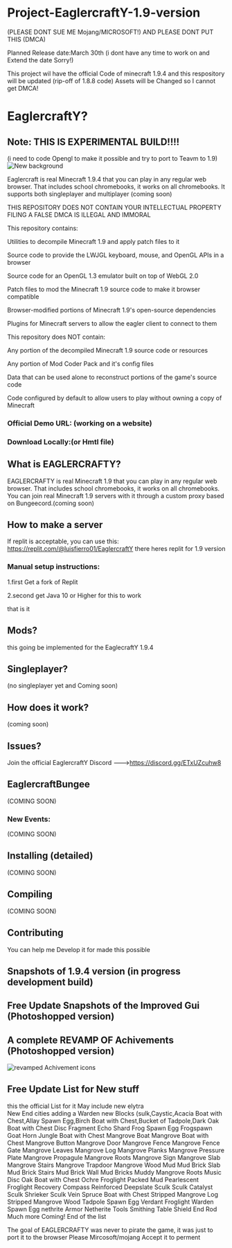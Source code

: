 # Project-EaglercraftY-1.9-version
(PLEASE DONT SUE ME Mojang/MICROSOFT!)
AND PLEASE DONT PUT THIS (DMCA)

Planned Release date:March 30th (i dont have any time to work on and Extend the date Sorry!)

This project wil have the official Code of minecraft  1.9.4 and this respository will be updated
(rip-off of 1.8.8 code) Assets will be Changed so I cannot get DMCA!
# EaglercraftY?

## Note: THIS IS EXPERIMENTAL BUILD!!!!
(i need to code Opengl to make it possible and try to port to Teavm to 1.9)
![New background](https://user-images.githubusercontent.com/67106394/222327411-689dd5e5-01c3-4455-8072-19dc2c307094.jpg)

Eaglercraft is real Minecraft 1.9.4 that you can play in any regular web browser. That includes school chromebooks, it works on all chromebooks. It supports both singleplayer and multiplayer (coming soon)

THIS REPOSITORY DOES NOT CONTAIN YOUR INTELLECTUAL PROPERTY 
FILING A FALSE DMCA IS ILLEGAL AND IMMORAL

This repository contains:

Utilities to decompile Minecraft 1.9 and apply patch files to it


Source code to provide the LWJGL keyboard, mouse, and OpenGL APIs in a browser


Source code for an OpenGL 1.3 emulator built on top of WebGL 2.0


Patch files to mod the Minecraft 1.9 source code to make it browser compatible


Browser-modified portions of Minecraft 1.9's open-source dependencies



Plugins for Minecraft servers to allow the eagler client to connect to them

This repository does NOT contain:


Any portion of the decompiled Minecraft 1.9 source code or resources


Any portion of Mod Coder Pack and it's config files


Data that can be used alone to reconstruct portions of the game's source code


Code configured by default to allow users to play without owning a copy of Minecraft

### Official Demo URL: (working on a website)

### Download Locally:(or Hmtl file)


## What is EAGLERCRAFTY?
EAGLERCRAFTY is real Minecraft 1.9 that you can play in any regular web browser. That includes school chromebooks, it works on all chromebooks. You can join real Minecraft 1.9 servers with it through a custom proxy based on Bungeecord.(coming soon)

## How to make a server
If replit is acceptable, you can use this:
https://replit.com/@luisfierro01/EaglercraftY
there heres replit for 1.9 version

### Manual setup instructions:
1.first Get a fork of Replit

2.second get Java 10 or Higher for this to work

that is it

## Mods?
this going be implemented for the EaglecraftY 1.9.4

## Singleplayer?
(no singleplayer yet and Coming soon)

## How does it work?
(coming soon)


## Issues?
Join the official EaglercraftY Discord --->https://discord.gg/ETxUZcuhw8 


## EaglercraftBungee
(COMING SOON)



### New Events:
(COMING SOON)


## Installing (detailed)
(COMING SOON)


## Compiling
(COMING SOON)



## Contributing
You can help me Develop it for made this possible


## Snapshots of 1.9.4 version (in progress development build)





## Free Update Snapshots of the Improved Gui (Photoshopped version)





## A complete REVAMP OF Achivements (Photoshopped version)
![revamped Achivement icons](https://user-images.githubusercontent.com/67106394/217616598-947f0622-48ab-4906-aca8-5817767c1785.jpg)


## Free Update List for New stuff
this the official List for it
May include
new elytra  
New End cities
adding a Warden
new Blocks (sulk,Caystic,Acacia Boat with Chest,Allay Spawn Egg,Birch Boat with Chest,Bucket of Tadpole,Dark Oak Boat with Chest
Disc Fragment
Echo Shard
Frog Spawn Egg
Frogspawn
Goat Horn
Jungle Boat with Chest
Mangrove Boat
Mangrove Boat with Chest
Mangrove Button
Mangrove Door
Mangrove Fence
Mangrove Fence Gate
Mangrove Leaves
Mangrove Log
Mangrove Planks
Mangrove Pressure Plate
Mangrove Propagule
Mangrove Roots
Mangrove Sign
Mangrove Slab
Mangrove Stairs
Mangrove Trapdoor
Mangrove Wood
Mud
Mud Brick Slab
Mud Brick Stairs
Mud Brick Wall
Mud Bricks
Muddy Mangrove Roots
Music Disc
Oak Boat with Chest
Ochre Froglight
Packed Mud
Pearlescent Froglight
Recovery Compass
Reinforced Deepslate
Sculk
Sculk Catalyst
Sculk Shrieker
Sculk Vein
Spruce Boat with Chest
Stripped Mangrove Log
Stripped Mangrove Wood
Tadpole Spawn Egg
Verdant Froglight
Warden Spawn Egg 
nethrite Armor
Netherite Tools
Smithing Table
Shield
End Rod
Much more Coming!
End of the list

The goal of EAGLERCRAFTY was never to pirate the game, it was just to port it to the browser Please Mircosoft/mojang Accept it to perment 




